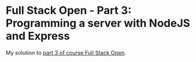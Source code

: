 # Full Stack Open - Part 3: Programming a server with NodeJS and Express

My solution to [part 3 of course Full Stack Open](https://fullstackopen.com/en/part3).
